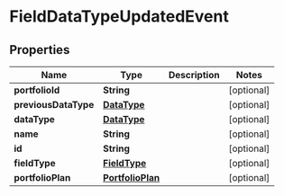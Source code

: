 
# FieldDataTypeUpdatedEvent

## Properties
Name | Type | Description | Notes
------------ | ------------- | ------------- | -------------
**portfolioId** | **String** |  |  [optional]
**previousDataType** | [**DataType**](DataType.md) |  |  [optional]
**dataType** | [**DataType**](DataType.md) |  |  [optional]
**name** | **String** |  |  [optional]
**id** | **String** |  |  [optional]
**fieldType** | [**FieldType**](FieldType.md) |  |  [optional]
**portfolioPlan** | [**PortfolioPlan**](PortfolioPlan.md) |  |  [optional]



